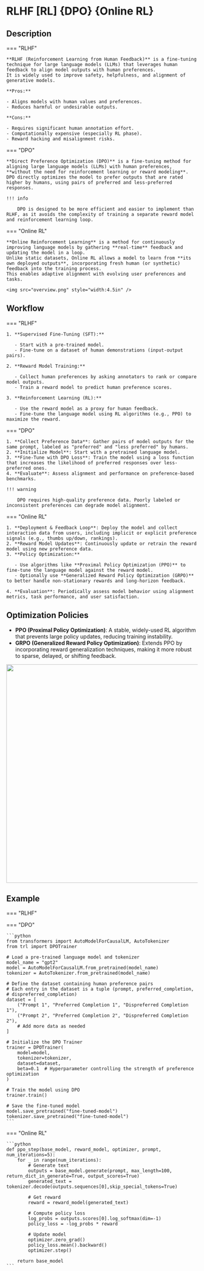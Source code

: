 # RLHF [RL] {DPO} {Online RL}

## Description

=== "RLHF"

    **RLHF (Reinforcement Learning from Human Feedback)** is a fine-tuning technique for large language models (LLMs) that leverages human feedback to align model outputs with human preferences.
    It is widely used to improve safety, helpfulness, and alignment of generative models.

    **Pros:**

    - Aligns models with human values and preferences.
    - Reduces harmful or undesirable outputs.

    **Cons:**

    - Requires significant human annotation effort.
    - Computationally expensive (especially RL phase).
    - Reward hacking and misalignment risks.

=== "DPO"

    **Direct Preference Optimization (DPO)** is a fine-tuning method for aligning large language models (LLMs) with human preferences, **without the need for reinforcement learning or reward modeling**.
    DPO directly optimizes the model to prefer outputs that are rated higher by humans, using pairs of preferred and less-preferred responses.

    !!! info

        DPO is designed to be more efficient and easier to implement than RLHF, as it avoids the complexity of training a separate reward model and reinforcement learning loop.

=== "Online RL"

    **Online Reinforcement Learning** is a method for continuously improving language models by gathering **real-time** feedback and updating the model in a loop.
    Unlike static datasets, Online RL allows a model to learn from **its own deployed outputs**, incorporating fresh human (or synthetic) feedback into the training process.
    This enables adaptive alignment with evolving user preferences and tasks.

    <img src="overview.png" style="width:4.5in" />

## Workflow

=== "RLHF"

    1. **Supervised Fine-Tuning (SFT):**

       - Start with a pre-trained model.
       - Fine-tune on a dataset of human demonstrations (input-output pairs).

    2. **Reward Model Training:**

       - Collect human preferences by asking annotators to rank or compare model outputs.
       - Train a reward model to predict human preference scores.

    3. **Reinforcement Learning (RL):**

       - Use the reward model as a proxy for human feedback.
       - Fine-tune the language model using RL algorithms (e.g., PPO) to maximize the reward.

=== "DPO"

    1. **Collect Preference Data**: Gather pairs of model outputs for the same prompt, labeled as "preferred" and "less preferred" by humans.
    2. **Initialize Model**: Start with a pretrained language model.
    3. **Fine-Tune with DPO Loss**: Train the model using a loss function that increases the likelihood of preferred responses over less-preferred ones.
    4. **Evaluate**: Assess alignment and performance on preference-based benchmarks.

    !!! warning

        DPO requires high-quality preference data. Poorly labeled or inconsistent preferences can degrade model alignment.

=== "Online RL"

    1. **Deployment & Feedback Loop**: Deploy the model and collect interaction data from users, including implicit or explicit preference signals (e.g., thumbs up/down, rankings).
    2. **Reward Model Updates**: Continuously update or retrain the reward model using new preference data.
    3. **Policy Optimization:**

       - Use algorithms like **Proximal Policy Optimization (PPO)** to fine-tune the language model against the reward model.
       - Optionally use **Generalized Reward Policy Optimization (GRPO)** to better handle non-stationary rewards and long-horizon feedback.

    4. **Evaluation**: Periodically assess model behavior using alignment metrics, task performance, and user satisfaction.

## Optimization Policies

- **PPO (Proximal Policy Optimization)**: A stable, widely-used RL algorithm that prevents large policy updates, reducing training instability.
- **GRPO (Generalized Reward Policy Optimization)**: Extends PPO by incorporating reward generalization techniques, making it more robust to sparse, delayed, or shifting feedback.

<img src="ppo_and_grpo.png" style="width:6in" />

## Example

=== "RLHF"

=== "DPO"

    ```python
    from transformers import AutoModelForCausalLM, AutoTokenizer
    from trl import DPOTrainer

    # Load a pre-trained language model and tokenizer
    model_name = "gpt2"
    model = AutoModelForCausalLM.from_pretrained(model_name)
    tokenizer = AutoTokenizer.from_pretrained(model_name)

    # Define the dataset containing human preference pairs
    # Each entry in the dataset is a tuple (prompt, preferred_completion,
    # dispreferred_completion)
    dataset = [
        ("Prompt 1", "Preferred Completion 1", "Dispreferred Completion 1"),
        ("Prompt 2", "Preferred Completion 2", "Dispreferred Completion 2"),
        # Add more data as needed
    ]

    # Initialize the DPO Trainer
    trainer = DPOTrainer(
        model=model,
        tokenizer=tokenizer,
        dataset=dataset,
        beta=0.1  # Hyperparameter controlling the strength of preference optimization
    )

    # Train the model using DPO
    trainer.train()

    # Save the fine-tuned model
    model.save_pretrained("fine-tuned-model")
    tokenizer.save_pretrained("fine-tuned-model")
    ```

=== "Online RL"

    ```python
    def ppo_step(base_model, reward_model, optimizer, prompt, num_iterations=5):
        for _ in range(num_iterations):
            # Generate text
            outputs = base_model.generate(prompt, max_length=100, return_dict_in_generate=True, output_scores=True)
            generated_text = tokenizer.decode(outputs.sequences[0],skip_special_tokens=True)

            # Get reward
            reward = reward_model(generated_text)

            # Compute policy loss
            log_probs = outputs.scores[0].log_softmax(dim=-1)
            policy_loss = -log_probs * reward

            # Update model
            optimizer.zero_grad()
            policy_loss.mean().backward()
            optimizer.step()

        return base_model
    ```
